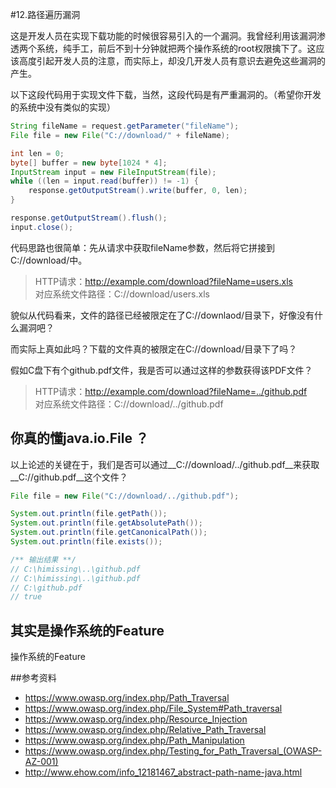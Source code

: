 #12.路径遍历漏洞

这是开发人员在实现下载功能的时候很容易引入的一个漏洞。我曾经利用该漏洞渗透两个系统，纯手工，前后不到十分钟就把两个操作系统的root权限擒下了。这应该高度引起开发人员的注意，而实际上，却没几开发人员有意识去避免这些漏洞的产生。
  
以下这段代码用于实现文件下载，当然，这段代码是有严重漏洞的。（希望你开发的系统中没有类似的实现）
  
```java
String fileName = request.getParameter("fileName");
File file = new File("C://download/" + fileName);

int len = 0;
byte[] buffer = new byte[1024 * 4];
InputStream input = new FileInputStream(file);
while ((len = input.read(buffer)) != -1) {
	response.getOutputStream().write(buffer, 0, len);
}

response.getOutputStream().flush();
input.close();
```
	
代码思路也很简单：先从请求中获取fileName参数，然后将它拼接到C://download/中。

> HTTP请求：http://example.com/download?fileName=users.xls <br>
> 对应系统文件路径：C://download/users.xls

貌似从代码看来，文件的路径已经被限定在了C://downlaod/目录下，好像没有什么漏洞吧？
	
而实际上真如此吗？下载的文件真的被限定在C://download/目录下了吗？

假如C盘下有个github.pdf文件，我是否可以通过这样的参数获得该PDF文件？

> HTTP请求：http://example.com/download?fileName=../github.pdf <br>
> 对应系统文件路径：C://download/../github.pdf

## 你真的懂java.io.File ？

以上论述的关键在于，我们是否可以通过__C://download/../github.pdf__来获取__C://github.pdf__这个文件？

```java
File file = new File("C://download/../github.pdf");

System.out.println(file.getPath());
System.out.println(file.getAbsolutePath());
System.out.println(file.getCanonicalPath());
System.out.println(file.exists());

/** 输出结果 **/
// C:\himissing\..\github.pdf
// C:\himissing\..\github.pdf
// C:\github.pdf
// true
```

## 其实是操作系统的Feature

操作系统的Feature


##参考资料

 * https://www.owasp.org/index.php/Path_Traversal
 * https://www.owasp.org/index.php/File_System#Path_traversal
 * https://www.owasp.org/index.php/Resource_Injection
 * https://www.owasp.org/index.php/Relative_Path_Traversal
 * https://www.owasp.org/index.php/Path_Manipulation
 * https://www.owasp.org/index.php/Testing_for_Path_Traversal_(OWASP-AZ-001)
 * http://www.ehow.com/info_12181467_abstract-path-name-java.html

